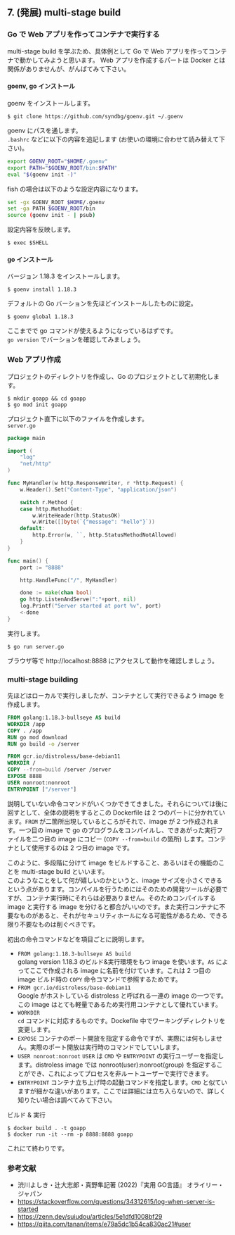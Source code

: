 ## 7. (発展) multi-stage build

### Go で Web アプリを作ってコンテナで実行する
multi-stage build を学ぶため、具体例として Go で Web アプリを作ってコンテナで動かしてみようと思います。
Web アプリを作成するパートは Docker とは関係がありませんが、がんばてみて下さい。

#### goenv, go インストール

goenv をインストールします。
```
$ git clone https://github.com/syndbg/goenv.git ~/.goenv
```

goenv にパスを通します。  
`.bashrc` などに以下の内容を追記します (お使いの環境に合わせて読み替えて下さい)。
```bash
export GOENV_ROOT="$HOME/.goenv"
export PATH="$GOENV_ROOT/bin:$PATH"
eval "$(goenv init -)"
```

fish の場合は以下のような設定内容になります。
```bash
set -gx GOENV_ROOT $HOME/.goenv
set -ga PATH $GOENV_ROOT/bin
source (goenv init - | psub)
```

設定内容を反映します。
```
$ exec $SHELL
```

#### go インストール
バージョン 1.18.3 をインストールします。
```
$ goenv install 1.18.3
```

デフォルトの Go バーションを先ほどインストールしたものに設定。
```
$ goenv global 1.18.3
```

ここまでで go コマンドが使えるようになっているはずです。  
`go version` でバーションを確認してみましょう。

### Web アプリ作成

プロジェクトのディレクトリを作成し、Go のプロジェクトとして初期化します。
```
$ mkdir goapp && cd goapp
$ go mod init goapp
```

プロジェクト直下に以下のファイルを作成します。  
`server.go`
```go
package main

import (
	"log"
	"net/http"
)

func MyHandler(w http.ResponseWriter, r *http.Request) {
	w.Header().Set("Content-Type", "application/json")

	switch r.Method {
	case http.MethodGet:
		w.WriteHeader(http.StatusOK)
		w.Write([]byte(`{"message": "hello"}`))
	default:
		http.Error(w, ``, http.StatusMethodNotAllowed)
	}
}

func main() {
	port := "8888"

	http.HandleFunc("/", MyHandler)

	done := make(chan bool)
	go http.ListenAndServe(":"+port, nil)
	log.Printf("Server started at port %v", port)
	<-done
}
```

実行します。
```
$ go run server.go
```
ブラウザ等で http://localhost:8888 にアクセスして動作を確認しましょう。

### multi-stage building
先ほどはローカルで実行しましたが、コンテナとして実行できるよう image を作成します。

```Dockerfile
FROM golang:1.18.3-bullseye AS build
WORKDIR /app
COPY . /app
RUN go mod download
RUN go build -o /server

FROM gcr.io/distroless/base-debian11
WORKDIR /
COPY --from=build /server /server
EXPOSE 8888
USER nonroot:nonroot
ENTRYPOINT ["/server"]
```
説明していない命令コマンドがいくつかできてきました。それらについては後に回すとして、全体の説明をするとこの Dockerfile は 2 つのパートに分かれています。`FROM` が二箇所出現しているところがそれで、image が 2 つ作成されます。一つ目の image で go のプログラムをコンパイルし、できあがった実行ファイルを二つ目の image にコピー (`COPY --from=build` の箇所) します。コンテナとして使用するのは 2 つ目の image です。

このように、多段階に分けて image をビルドすること、あるいはその機能のことを multi-stage build といいます。  
このようなことをして何が嬉しいのかというと、image サイズを小さくできるという点があります。コンパイルを行うためにはそのための開発ツールが必要ですが、コンテナ実行時にそれらは必要ありません。そのためコンパイルする image と実行する image を分けると都合がいいのです。また実行コンテナに不要なものがあると、それがセキュリティホールになる可能性があるため、できる限り不要なものは削ぐべきです。

初出の命令コマンドなどを項目ごとに説明します。
- `FROM golang:1.18.3-bullseye AS build`  
  golang version 1.18.3 のビルド&実行環境をもつ image を使います。`AS` によってここで作成される image に名前を付けています。これは 2 つ目の image ビルド時の `COPY` 命令コマンドで参照するためです。
- `FROM gcr.io/distroless/base-debian11`  
  Google がホストしている distroless と呼ばれる一連の image の一つです。この image はとても軽量であるため実行用コンテナとして優れています。
- `WORKDIR`  
  `cd` コマンドに対応するものです。Dockefile 中でワーキングディレクトリを変更します。
- `EXPOSE`
  コンテナのポート開放を指定する命令ですが、実際には何もしません。実際のポート開放は実行時のコマンドでしていします。
- `USER nonroot:nonroot`
  `USER` は `CMD` や `ENTRYPOINT` の実行ユーザーを指定します。distroless image では nonroot(user):nonroot(group) を指定することができ、これによってプロセスを非ルートユーザーで実行できます。
- `ENTRYPOINT` コンテナ立ち上げ時の起動コマンドを指定します。`CMD` と似ていますが細かな違いがあります。ここでは詳細には立ち入らないので、詳しく知りたい場合は調べてみて下さい。

ビルド & 実行
```
$ docker build . -t goapp
$ docker run -it --rm -p 8888:8888 goapp
```

これにて終わりです。

### 参考文献
- 渋川よしき・辻大志郎・真野隼記著 (2022)『実用 GO言語』 オライリー・ジャパン
- https://stackoverflow.com/questions/34312615/log-when-server-is-started
- https://zenn.dev/suiudou/articles/5e1dfd1008bf29
- https://qiita.com/tanan/items/e79a5dc1b54ca830ac21#user